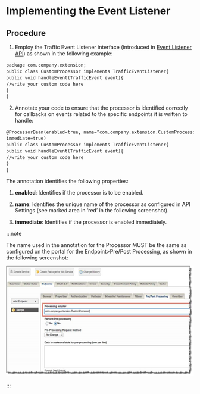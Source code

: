 ﻿---
sidebar_position: 7
---

# Implementing the Event Listener

<head>
  <meta name="guidename" content="API Management"/>
  <meta name="context" content="GUID-04adf6c9-02ec-48f3-a900-72f25ac24779"/>
</head>

## Procedure

1. Employ the Traffic Event Listener interface (introduced in [Event Listener API](../SDK%20Guide/Pre_and_post_processor_extension_points.md)) as shown in the following example: 

```xml
package com.company.extension;
public class CustomProcessor implements TrafficEventListener{
public void handleEvent(TrafficEvent event){
//write your custom code here
}
}
```

2. Annotate your code to ensure that the processor is identified correctly for callbacks on events related to the specific endpoints it is written to handle: 

```xml
@ProcessorBean(enabled=true, name=”com.company.extension.CustomProcessor”,
immediate=true)
public class CustomProcessor implements TrafficEventListener{
public void handleEvent(TrafficEvent event){
//write your custom code here
}
}
```

   The annotation identifies the following properties: 

   1. **enabled**: Identifies if the processor is to be enabled. 

   2. **name**: Identifies the unique name of the processor as configured in API Settings (see marked area in ‘red’ in the following screenshot). 

   3. **immediate**: Identifies if the processor is enabled immediately. 

:::note

The name used in the annotation for the Processor MUST be the same as configured on the portal for the Endpoint>Pre/Post Processing, as shown in the following screenshot: 

![](../../Images/processing_adapter.png)

:::

